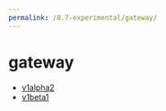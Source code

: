 ```yaml
---
permalink: /0.7-experimental/gateway/
---
```


# gateway



* [v1alpha2](v1alpha2/index.md)
* [v1beta1](v1beta1/index.md)